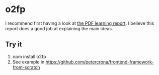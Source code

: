 # o2fp

I recommend first having a look at [the PDF learning report](https://github.com/petercrona/o2fp/raw/main/report.pdf). I believe this report does a good job at explaining the main ideas.

## Try it

1. npm install o2fp
2. See example in https://github.com/petercrona/frontend-framework-from-scratch